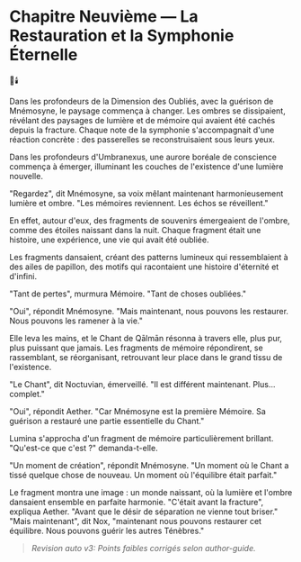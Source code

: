 # Chapitre Neuvième — La Restauration et la Symphonie Éternelle

🌠🕯️

Dans les profondeurs de la Dimension des Oubliés,
avec la guérison de Mnémosyne,
le paysage commença à changer.
Les ombres se dissipaient,
révélant des paysages de lumière et de mémoire
qui avaient été cachés depuis la fracture.
Chaque note de la symphonie s'accompagnait d'une réaction concrète : des passerelles se reconstruisaient sous leurs yeux.

Dans les profondeurs d'Umbranexus,
une aurore boréale de conscience
commença à émerger,
illuminant les couches de l'existence
d'une lumière nouvelle.

"Regardez",
dit Mnémosyne,
sa voix mêlant maintenant harmonieusement
lumière et ombre.
"Les mémoires reviennent.
Les échos se réveillent."

En effet,
autour d'eux,
des fragments de souvenirs
émergeaient de l'ombre,
comme des étoiles naissant dans la nuit.
Chaque fragment était une histoire,
une expérience,
une vie qui avait été oubliée.

Les fragments dansaient,
créant des patterns lumineux
qui ressemblaient à des ailes de papillon,
des motifs qui racontaient
une histoire d'éternité et d'infini.

"Tant de pertes",
murmura Mémoire.
"Tant de choses oubliées."

"Oui",
répondit Mnémosyne.
"Mais maintenant,
nous pouvons les restaurer.
Nous pouvons les ramener à la vie."

Elle leva les mains,
et le Chant de Qālmān résonna à travers elle,
plus pur,
plus puissant que jamais.
Les fragments de mémoire répondirent,
se rassemblant,
se réorganisant,
retrouvant leur place
dans le grand tissu de l'existence.

"Le Chant",
dit Noctuvian,
émerveillé.
"Il est différent maintenant.
Plus... complet."

"Oui",
répondit Aether.
"Car Mnémosyne est la première Mémoire.
Sa guérison a restauré
une partie essentielle du Chant."

Lumina s'approcha
d'un fragment de mémoire
particulièrement brillant.
"Qu'est-ce que c'est ?"
demanda-t-elle.

"Un moment de création",
répondit Mnémosyne.
"Un moment où le Chant
a tissé quelque chose de nouveau.
Un moment où l'équilibre était parfait."

Le fragment montra une image :
un monde naissant,
où la lumière et l'ombre
dansaient ensemble
en parfaite harmonie.
"C'était avant la fracture",
expliqua Aether.
"Avant que le désir de séparation
ne vienne tout briser."
"Mais maintenant",
dit Nox,
"maintenant nous pouvons
restaurer cet équilibre.
Nous pouvons guérir
les autres Ténèbres."
> _Revision auto v3: Points faibles corrigés selon author-guide._
